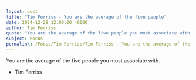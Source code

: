 ```yaml
---
layout: post
title: "Tim Ferriss - You are the average of the five people"
date: 2024-12-28 12:00:00 -0000
author: Tim Ferriss
quote: "You are the average of the five people you most associate with."
subject: Focus
permalink: /Focus/Tim Ferriss/Tim Ferriss - You are the average of the five people
---
```


You are the average of the five people you most associate with.

- Tim Ferriss
